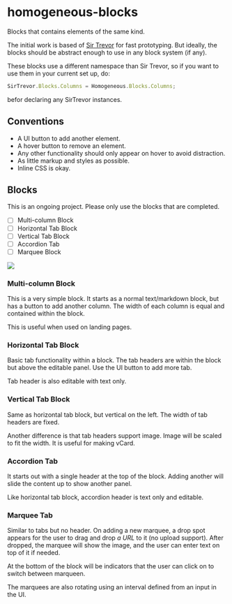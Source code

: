 homogeneous-blocks
==================

Blocks that contains elements of the same kind.

The initial work is based of [Sir Trevor](http://madebymany.github.io/sir-trevor-js/) for fast prototyping.
But ideally, the blocks should be abstract enough to use in any block system (if any).

These blocks use a different namespace than Sir Trevor, so if you want to use them in your current set up, do:

```javascript
SirTrevor.Blocks.Columns = Homogeneous.Blocks.Columns;
```

befor declaring any SirTrevor instances.

## Conventions

* A UI button to add another element.
* A hover button to remove an element.
* Any other functionality should only appear on hover to avoid distraction.
* As little markup and styles as possible.
* Inline CSS is okay.

## Blocks

This is an ongoing project. Please only use the blocks that are completed.

- [ ] Multi-column Block
- [ ] Horizontal Tab Block
- [ ] Vertical Tab Block
- [ ] Accordion Tab
- [ ] Marquee Block
 
<img src="https://trello-attachments.s3.amazonaws.com/523eefe395a8b2d77a001a95/52811158b74b56941a00703e/408ae5b8527c5ae30c8f844aaac0d233/Homogenous_Blocks.png" />

### Multi-column Block

This is a very simple block. It starts as a normal text/markdown block, but has a button to add another column. The width of each column is equal and contained within the block.

This is useful when used on landing pages.

### Horizontal Tab Block

Basic tab functionality within a block. The tab headers are within the block but above the editable panel. Use the UI button to add more tab.

Tab header is also editable with text only.

### Vertical Tab Block

Same as horizontal tab block, but vertical on the left. The width of tab headers are fixed.

Another difference is that tab headers support image. Image will be scaled to fit the width. It is useful for making vCard.

### Accordion Tab

It starts out with a single header at the top of the block. Adding another will slide the content up to show another panel.

Like horizontal tab block, accordion header is text only and editable.

### Marquee Tab

Similar to tabs but no header. On adding a new marquee, a drop spot appears for the user to drag and drop *a URL* to it (no upload support). After dropped, the marquee will show the image, and the user can enter text on top of it if needed.

At the bottom of the block will be indicators that the user can click on to switch between marqueen.

The marquees are also rotating using an interval defined from an input in the UI.
